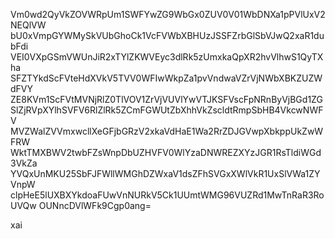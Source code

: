 Vm0wd2QyVkZOVWRpUm1SWFYwZG9WbGx0ZUV0V01WbDNXa1pPVlUxV2NEQlVW
bU0xVmpGYWMySkVUbGhoCk1VcFVWbXBHUzJSSFZrbGlSbVJwQ2xaR1dubFdi
VEI0VXpGSmVWUnJiR2xTYlZKWVEyc3dlRk5zUmxkaQpXR2hvVlhwS1QyTXha
SFZTYkdScFVteHdXVkV5TVV0WFIwWkpZa1pvVndwaVZrVjNWbXBKZUZWdFVY
ZE8KVm1ScFVtMVNjRlZ0TlVOV1ZrVjVUVlYwVTJKSFVscFpNRnByVjBGd1ZG
SlZjRVpXYlhSVFV6RlZlRk5ZCmFGWUtZbXhhVkZscldtRmpSbHB4VkcwNWFV
MVZWalZVVmxwcllXeGFjbGRzV2xkaVdHaE1Wa2RrZDJGVwpXbkppUkZwWFRW
WktTMXBWV2twbFZsWnpDbUZHVFV0WlYzaDNWREZXYzJGR1RsTldiWGd3VkZa
YVQxUnMKU25SbFJFWllWMGhDZWxaV1dsZFhSVGxXWlVkR1UxSlVWa1ZYVnpW
clpHeE5lUXBXYkdoaFUwVnNURkV5Ck1UUmtWMG96VUZRd1MwTnRaR3RoUVQw
OUNncDVlWFk9Cgp0ang=

xai